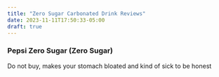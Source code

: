 ```yaml
---
title: "Zero Sugar Carbonated Drink Reviews"
date: 2023-11-11T17:50:33-05:00
draft: true
---
```


### Pepsi Zero Sugar (Zero Sugar)

Do not buy, makes your stomach bloated and kind of sick to be honest
